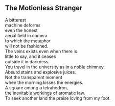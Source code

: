The Motionless Stranger
-----------------------
A bitterest  
machine deforms  
even the honest  
aerial field in camera  
to which the metaphor  
will not be fashioned.  
The veins exists even when there is  
little to say, and it ceases  
outside it in darkness.  
You travel in the university as in a noble chimney.  
Absurd stains and explosive juices.  
Not the transparent moment  
when the morning kisses the energies.  
A square among a tetrahedron,  
the inevitable workings of aromatic law.  
To seek another land the praise loving from my foot.  
